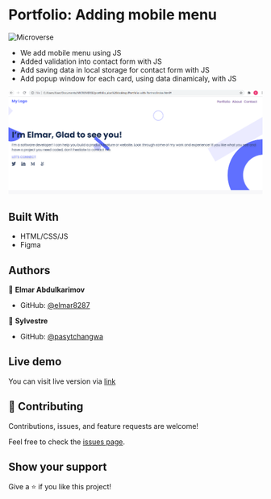 # Portfolio: Adding mobile menu

![Microverse](https://img.shields.io/badge/Microverse-blueviolet)

* We add mobile menu using JS
* Added validation into contact form with JS
* Add saving data in local storage for contact form with JS
* Add popup window for each card, using data dinamicaly, with JS

![Screen Shot](./desktop-version.PNG)

## Built With

- HTML/CSS/JS
- Figma

## Authors

👤 **Elmar Abdulkarimov**

- GitHub: [@elmar8287](https://github.com/elmar8287)

👤 **Sylvestre**

- GitHub: [@pasytchangwa ](https://github.com/pasytchangwa)


## Live demo
You can visit live version via [link](https://elmar8287.github.io/)


## 🤝 Contributing

Contributions, issues, and feature requests are welcome!

Feel free to check the [issues page](../../issues/).

## Show your support

Give a ⭐️ if you like this project!
